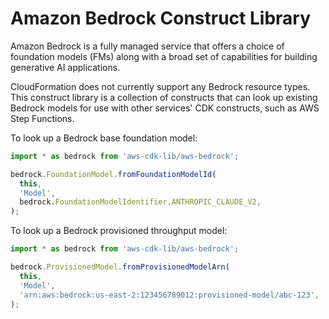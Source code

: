 # Amazon Bedrock Construct Library

Amazon Bedrock is a fully managed service that offers a choice of foundation models (FMs)
along with a broad set of capabilities for building generative AI applications.

CloudFormation does not currently support any Bedrock resource types.
This construct library is a collection of constructs that can look up existing Bedrock models
for use with other services' CDK constructs, such as AWS Step Functions.

To look up a Bedrock base foundation model:

```ts
import * as bedrock from 'aws-cdk-lib/aws-bedrock';

bedrock.FoundationModel.fromFoundationModelId(
  this,
  'Model',
  bedrock.FoundationModelIdentifier.ANTHROPIC_CLAUDE_V2,
);
```

To look up a Bedrock provisioned throughput model:

```ts
import * as bedrock from 'aws-cdk-lib/aws-bedrock';

bedrock.ProvisionedModel.fromProvisionedModelArn(
  this,
  'Model',
  'arn:aws:bedrock:us-east-2:123456789012:provisioned-model/abc-123',
);
```
